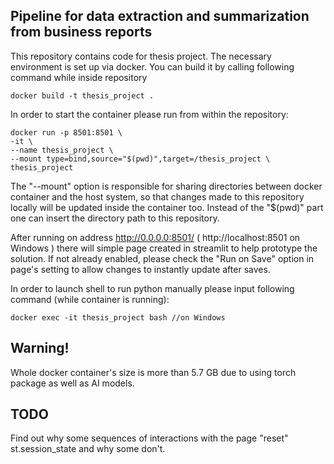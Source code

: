 ## Pipeline for data extraction and summarization from business reports
This repository contains code for thesis project. The necessary environment is set up via docker. You can build it by calling following command while inside repository
```
docker build -t thesis_project .
```
In order to start the container please run from within the repository:
```
docker run -p 8501:8501 \
-it \
--name thesis_project \
--mount type=bind,source="$(pwd)",target=/thesis_project \
thesis_project
```
The "--mount" option is responsible for sharing directories between docker container and the host system, so that changes made to this repository locally will be updated inside the container too. Instead of the "$(pwd)" part one can insert the directory path to this repository.

After running on address http://0.0.0.0:8501/ ( http://localhost:8501 on Windows ) there will simple page created in streamlit to help prototype the solution. If not already enabled, please check the "Run on Save" option in page's setting to allow changes to instantly update after saves.

In order to launch shell to run python manually please input following command (while container is running):
```
docker exec -it thesis_project bash //on Windows
```
## Warning!
Whole docker container's size is more than 5.7 GB due to using torch package as well as AI models.

## TODO

Find out why some sequences of interactions with the page "reset" st.session_state and why some don't.
